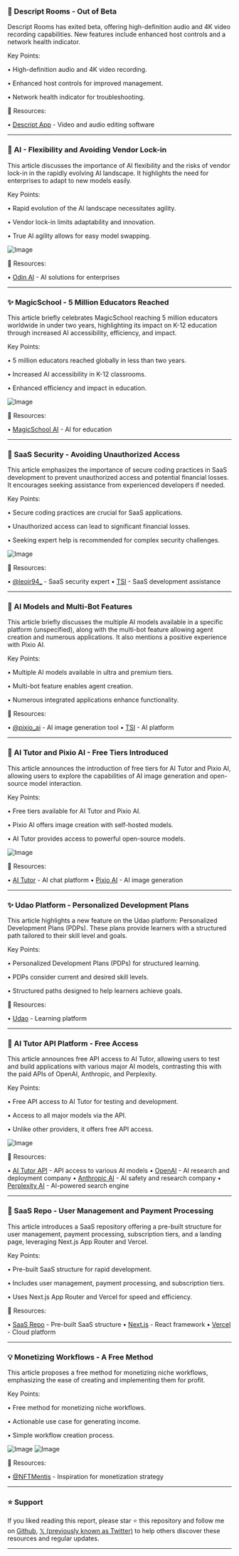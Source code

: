 ### 🚀 Descript Rooms - Out of Beta

Descript Rooms has exited beta, offering high-definition audio and 4K video recording capabilities.  New features include enhanced host controls and a network health indicator.

Key Points:

• High-definition audio and 4K video recording.

• Enhanced host controls for improved management.

• Network health indicator for troubleshooting.


🔗 Resources:

• [Descript App](https://x.com/DescriptApp) - Video and audio editing software


---
### 🤖 AI - Flexibility and Avoiding Vendor Lock-in

This article discusses the importance of AI flexibility and the risks of vendor lock-in in the rapidly evolving AI landscape.  It highlights the need for enterprises to adapt to new models easily.

Key Points:

• Rapid evolution of the AI landscape necessitates agility.

• Vendor lock-in limits adaptability and innovation.

• True AI agility allows for easy model swapping.


![Image](https://pbs.twimg.com/ext_tw_video_thumb/1901687973151965184/pu/img/IjKfc9W1dXt1KE7C.jpg)

🔗 Resources:

• [Odin AI](https://x.com/GetOdinAI) - AI solutions for enterprises


---
### ✨ MagicSchool - 5 Million Educators Reached

This article briefly celebrates MagicSchool reaching 5 million educators worldwide in under two years, highlighting its impact on K-12 education through increased AI accessibility, efficiency, and impact.

Key Points:

• 5 million educators reached globally in less than two years.

• Increased AI accessibility in K-12 classrooms.

• Enhanced efficiency and impact in education.


![Image](https://pbs.twimg.com/amplify_video_thumb/1901684209988800512/img/IXPlIuQEF8CokW8u.jpg)

🔗 Resources:

• [MagicSchool AI](https://x.com/magicschoolai) - AI for education


---
### 🤖 SaaS Security - Avoiding Unauthorized Access

This article emphasizes the importance of secure coding practices in SaaS development to prevent unauthorized access and potential financial losses.  It encourages seeking assistance from experienced developers if needed.

Key Points:

• Secure coding practices are crucial for SaaS applications.

• Unauthorized access can lead to significant financial losses.

• Seeking expert help is recommended for complex security challenges.


![Image](https://pbs.twimg.com/media/GmQdtnObwAApRx-?format=jpg&name=small)

🔗 Resources:

• [@leojr94_](https://x.com/leojr94_) -  SaaS security expert
• [TSI](https://x.com/tsi_org) -  SaaS development assistance


---
### 🤖 AI Models and Multi-Bot Features

This article briefly discusses the multiple AI models available in a specific platform (unspecified), along with the multi-bot feature allowing agent creation and numerous applications.  It also mentions a positive experience with Pixio AI.

Key Points:

• Multiple AI models available in ultra and premium tiers.

• Multi-bot feature enables agent creation.

• Numerous integrated applications enhance functionality.


🔗 Resources:

• [@pixio_ai](https://x.com/pixio_ai) - AI image generation tool
• [TSI](https://x.com/tsi_org) - AI platform


---
### 🚀 AI Tutor and Pixio AI - Free Tiers Introduced

This article announces the introduction of free tiers for AI Tutor and Pixio AI, allowing users to explore the capabilities of AI image generation and open-source model interaction.

Key Points:

• Free tiers available for AI Tutor and Pixio AI.

• Pixio AI offers image creation with self-hosted models.

• AI Tutor provides access to powerful open-source models.


![Image](https://pbs.twimg.com/media/Gl8AlxAXkAAQxtX?format=jpg&name=small)

🔗 Resources:

• [AI Tutor](https://x.com/myaitutor) - AI chat platform
• [Pixio AI](https://x.com/pixio_ai) - AI image generation


---
### ✨ Udao Platform - Personalized Development Plans

This article highlights a new feature on the Udao platform: Personalized Development Plans (PDPs). These plans provide learners with a structured path tailored to their skill level and goals.

Key Points:

• Personalized Development Plans (PDPs) for structured learning.

• PDPs consider current and desired skill levels.

• Structured paths designed to help learners achieve goals.


🔗 Resources:

• [Udao](https://x.com/udao_official) - Learning platform


---
### 🚀 AI Tutor API Platform - Free Access

This article announces free API access to AI Tutor, allowing users to test and build applications with various major AI models, contrasting this with the paid APIs of OpenAI, Anthropic, and Perplexity.

Key Points:

• Free API access to AI Tutor for testing and development.

• Access to all major models via the API.

• Unlike other providers, it offers free API access.


![Image](https://pbs.twimg.com/media/Gl3Zh8gWUAAdlVL?format=jpg&name=small)

🔗 Resources:

• [AI Tutor API](http://myapps.ai) - API access to various AI models
• [OpenAI](https://x.com/OpenAI) - AI research and deployment company
• [Anthropic AI](https://x.com/AnthropicAI) - AI safety and research company
• [Perplexity AI](https://x.com/perplexity_ai) - AI-powered search engine


---
### 🚀 SaaS Repo - User Management and Payment Processing

This article introduces a SaaS repository offering a pre-built structure for user management, payment processing, subscription tiers, and a landing page, leveraging Next.js App Router and Vercel.

Key Points:

• Pre-built SaaS structure for rapid development.

• Includes user management, payment processing, and subscription tiers.

• Uses Next.js App Router and Vercel for speed and efficiency.


🔗 Resources:

• [SaaS Repo](https://t.co/F3f0OUbIHH) -  Pre-built SaaS structure
• [Next.js](https://x.com/nextjs) - React framework
• [Vercel](https://x.com/vercel) - Cloud platform


---
### 💡 Monetizing Workflows - A Free Method

This article proposes a free method for monetizing niche workflows, emphasizing the ease of creating and implementing them for profit.

Key Points:

• Free method for monetizing niche workflows.

• Actionable use case for generating income.

• Simple workflow creation process.


![Image](https://pbs.twimg.com/media/GlyJFstXUAAQsDv?format=jpg&name=small)
![Image](https://pbs.twimg.com/media/GlyJJD9WgAAMSq_?format=jpg&name=small)

🔗 Resources:

• [@NFTMentis](https://x.com/NFTMentis) - Inspiration for monetization strategy


---

### ⭐️ Support

If you liked reading this report, please star ⭐️ this repository and follow me on [Github](https://github.com/Drix10), [𝕏 (previously known as Twitter)](https://x.com/DRIX_10_) to help others discover these resources and regular updates.

---